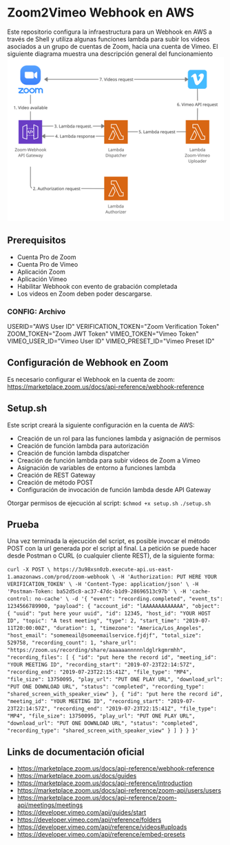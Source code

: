 # Zoom2Vimeo Webhook en AWS

Este repositorio configura la infraestructura para un Webhook en AWS a través de Shell y utiliza algunas funciones lambda para subir los videos asociados a un grupo de cuentas de Zoom, hacia una cuenta de Vimeo. 
El siguiente diagrama muestra una descripción general del funcionamiento
![Zoom2Vimeo AWS Webhook](diagrams/Zoom2Vimeo-Webhook.jpg?raw=true "Zoom2Vimeo AWS Webhook")

## Prerequisitos
* Cuenta Pro de Zoom
* Cuenta Pro de Vimeo
* Aplicación Zoom
* Aplicación Vimeo
* Habilitar Webhook con evento de grabación completada
* Los videos en Zoom deben poder descargarse.

### CONFIG: Archivo
USERID="AWS User ID"
VERIFICATION_TOKEN="Zoom Verification Token"
ZOOM_TOKEN="Zoom JWT Token"
VIMEO_TOKEN="Vimeo Token"
VIMEO_USER_ID="Vimeo User ID"
VIMEO_PRESET_ID="Vimeo Preset ID"

## Configuración de Webhook en Zoom
Es necesario configurar el Webhook en la cuenta de zoom: https://marketplace.zoom.us/docs/api-reference/webhook-reference

## Setup.sh
Este script creará la siguiente configuración en la cuenta de AWS:
* Creación de un rol para las funciones lambda y asignación de permisos
* Creación de función lambda para autorización
* Creación de función lambda dispatcher
* Creación de función lambda para subir videos de Zoom a Vimeo
* Asignación de variables de entorno a funciones lambda
* Creación de REST Gateway
* Creación de método POST
* Configuración de invocación de función lambda desde API Gateway

Otorgar permisos de ejecución al script:
`$chmod +x setup.sh`
`./setup.sh`

## Prueba
Una vez terminada la ejecución del script, es posible invocar el método POST con la url generada por el script al final. La petición se puede hacer desde Postman o CURL (o cualquier cliente REST), de la siguiente forma:

`
curl -X POST \
  https://3u98xsn0zb.execute-api.us-east-1.amazonaws.com/prod/zoom-webhook \
  -H 'Authorization: PUT HERE YOUR VERIFICATION_TOKEN' \
  -H 'Content-Type: application/json' \
  -H 'Postman-Token: ba52d5c8-ac37-47dc-b1d9-28696513c97b' \
  -H 'cache-control: no-cache' \
  -d '{
    "event": "recording.completed",
    "event_ts": 1234566789900,
    "payload": {
        "account_id": "lAAAAAAAAAAAAA",
        "object": {
            "uuid": "put here your uuid",
            "id": 12345,
            "host_id": "YOUR HOST ID",
            "topic": "A test meeting",
            "type": 2,
            "start_time": "2019-07-11T20:00:00Z",
            "duration": 1,
            "timezone": "America/Los_Angeles",
            "host_email": "somemeail@someemailservice.fjdjf",
            "total_size": 529758,
            "recording_count": 1,
            "share_url": "https://zoom.us/recording/share/aaaaaannnnnldglrkgmrmhh",
            "recording_files": [
                {
                    "id": "put here the record id",
                    "meeting_id": "YOUR MEETING ID",
                    "recording_start": "2019-07-23T22:14:57Z",
                    "recording_end": "2019-07-23T22:15:41Z",
                    "file_type": "MP4",
                    "file_size": 13750095,
                    "play_url": "PUT ONE PLAY URL",
                    "download_url": "PUT ONE DOWNLOAD URL",
                    "status": "completed",
                    "recording_type": "shared_screen_with_speaker_view"
                },
{
                    "id": "put here the record id",
                    "meeting_id": "YOUR MEETING ID",
                    "recording_start": "2019-07-23T22:14:57Z",
                    "recording_end": "2019-07-23T22:15:41Z",
                    "file_type": "MP4",
                    "file_size": 13750095,
                    "play_url": "PUT ONE PLAY URL",
                    "download_url": "PUT ONE DOWNLOAD URL",
                    "status": "completed",
                    "recording_type": "shared_screen_with_speaker_view"
                }
            ]
        }
    }
}'
`

## Links de documentación oficial
* https://marketplace.zoom.us/docs/api-reference/webhook-reference
* https://marketplace.zoom.us/docs/guides
* https://marketplace.zoom.us/docs/api-reference/introduction
* https://marketplace.zoom.us/docs/api-reference/zoom-api/users/users
* https://marketplace.zoom.us/docs/api-reference/zoom-api/meetings/meetings
* https://developer.vimeo.com/api/guides/start
* https://developer.vimeo.com/api/reference/folders
* https://developer.vimeo.com/api/reference/videos#uploads
* https://developer.vimeo.com/api/reference/embed-presets
